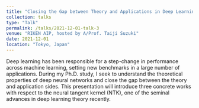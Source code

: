 ```yaml
---
title: "Closing the Gap between Theory and Applications in Deep Learning."
collection: talks
type: "Talk"
permalink: /talks/2021-12-01-talk-3
venue: "RIKEN AIP, hosted by A/Prof. Taiji Suzuki"
date: 2021-12-01
location: "Tokyo, Japan"
---
```


Deep learning has been responsible for a step-change in performance across machine learning, 
setting new benchmarks in a large number of applications. During my Ph.D. study, 
I seek to understand the theoretical properties of deep neural networks and close the gap 
between the theory and application sides. This presentation will introduce three concrete 
works with respect to the neural tangent kernel (NTK), one of the seminal advances in deep learning theory recently. 
